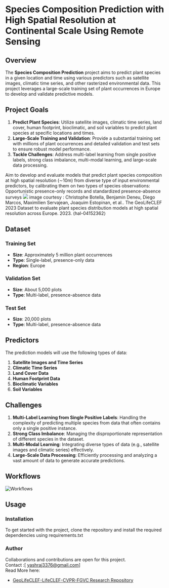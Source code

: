 # Species Composition Prediction with High Spatial Resolution at Continental Scale Using Remote Sensing

## Overview

The **Species Composition Prediction** project aims to predict plant species in a given location and time using various predictors such as satellite images, climatic time series, and other rasterized environmental data. This project leverages a large-scale training set of plant occurrences in Europe to develop and validate predictive models.

## Project Goals

1. **Predict Plant Species**: Utilize satellite images, climatic time series, land cover, human footprint, bioclimatic, and soil variables to predict plant species at specific locations and times.
2. **Large-Scale Training and Validation**: Provide a substantial training set with millions of plant occurrences and detailed validation and test sets to ensure robust model performance.
3. **Tackle Challenges**: Address multi-label learning from single positive labels, strong class imbalance, multi-modal learning, and large-scale data processing.

Aim to develop and evaluate models that predict plant species
composition at high spatial resolution (∼10m) from diverse type of input environmental predictors,
by calibrating them on two types of species observations: Opportunistic presence-only records and
standardized presence-absence surveys
![](evaluating_model.png)
image courtesy : Christophe Botella, Benjamin Deneu, Diego Marcos, Maximilien Servajean, Joaquim Estopinan, et al.. The GeoLifeCLEF 2023 Dataset to evaluate plant species distribution models at high spatial resolution across Europe. 2023. ⟨hal-04152362⟩
## Dataset

### Training Set
- **Size**: Approximately 5 million plant occurrences
- **Type**: Single-label, presence-only data
- **Region**: Europe

### Validation Set
- **Size**: About 5,000 plots
- **Type**: Multi-label, presence-absence data

### Test Set
- **Size**: 20,000 plots
- **Type**: Multi-label, presence-absence data

## Predictors

The prediction models will use the following types of data:

1. **Satellite Images and Time Series**
2. **Climatic Time Series**
3. **Land Cover Data**
4. **Human Footprint Data**
5. **Bioclimatic Variables**
6. **Soil Variables**

## Challenges

1. **Multi-Label Learning from Single Positive Labels**: Handling the complexity of predicting multiple species from data that often contains only a single positive instance.
2. **Strong Class Imbalance**: Managing the disproportionate representation of different species in the dataset.
3. **Multi-Modal Learning**: Integrating diverse types of data (e.g., satellite images and climatic series) effectively.
4. **Large-Scale Data Processing**: Efficiently processing and analyzing a vast amount of data to generate accurate predictions.


## Workflows
![Workflows](modular.png)
## Usage

### Installation

To get started with the project, clone the repository and install the required dependencies using requirements.txt

### Author
Collaborations and contributions are open for this project.
<br>
Contact :[ yashraj3376@gmail.com]
<br>
Read More here:
- [GeoLifeCLEF-LifeCLEF-CVPR-FGVC Research Repository](https://github.com/yash-raj202134/GeoLifeCLEF-LifeCLEF-CVPR-FGVC/tree/main/research)
